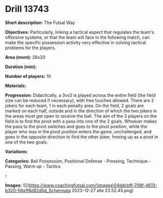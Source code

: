 # Drill 13743

**Short description:**
The Futsal Way

**Objectives:**
Particularly, linking a tactical aspect that regulates the team's offensive systems, or that the team will face in the following match, can make the specific possession activity very effective in solving tactical problems for the players.

**Area (mxm):**
28x20

**Duration (min):**


**Number of players:**
10

**Materials:**


**Progression:**
Didactically, a 3vs3 is played across the entire field (the field size can be reduced if necessary), with free touches allowed. There are 2 jokers for each team, 1 in each penalty area. On the field, 2 goals are marked on each half, outside and in the direction of which the two jokers in the areas must get open to receive the ball. The aim of the 3 players on the field is to find the pivot with a pass into one of the 2 goals. Whoever makes the pass to the pivot switches and goes to the pivot position, while the player who was in the pivot position enters the game, unchallenged, and goes in the opposite direction to find the other joker, freeing up as a pivot in one of the two goals.

**Variations:**


**Categories:**
Ball Possession, Positional Defense - Pressing, Technique - Passing, Warm up - Tactics

**:**


**Images:**
![](https://www.coachingfutsal.com/\images\04ddcbff-708f-4613-b320-58a1f6d82d5d_Schermata 2023-12-27 alle 23.52.45.png)

